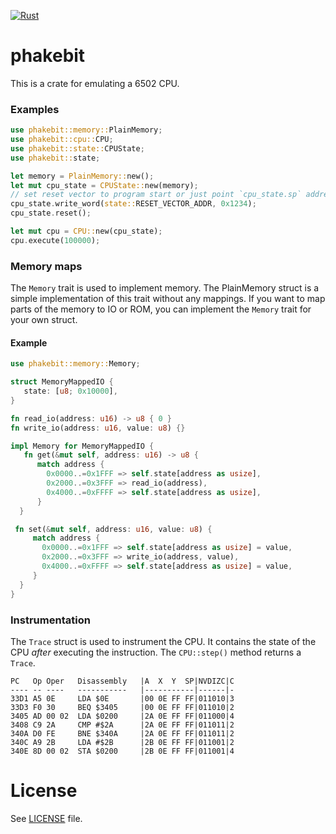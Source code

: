 [![Rust](https://github.com/jukeks/phakebit/actions/workflows/rust.yml/badge.svg)](https://github.com/jukeks/phakebit/actions/workflows/rust.yml)

# phakebit

This is a crate for emulating a 6502 CPU.

### Examples
```rust
use phakebit::memory::PlainMemory;
use phakebit::cpu::CPU;
use phakebit::state::CPUState;
use phakebit::state;

let memory = PlainMemory::new();
let mut cpu_state = CPUState::new(memory);
// set reset vector to program start or just point `cpu_state.sp` address
cpu_state.write_word(state::RESET_VECTOR_ADDR, 0x1234);
cpu_state.reset();

let mut cpu = CPU::new(cpu_state);
cpu.execute(100000);
```

### Memory maps
The `Memory` trait is used to implement memory. The PlainMemory struct is a
simple implementation of this trait without any mappings. If you want to map
parts of the memory to IO or ROM, you can implement the `Memory` trait for
your own struct.

#### Example

```rust
use phakebit::memory::Memory;

struct MemoryMappedIO {
   state: [u8; 0x10000],
}

fn read_io(address: u16) -> u8 { 0 }
fn write_io(address: u16, value: u8) {}

impl Memory for MemoryMappedIO {
   fn get(&mut self, address: u16) -> u8 {
      match address {
        0x0000..=0x1FFF => self.state[address as usize],
        0x2000..=0x3FFF => read_io(address),
        0x4000..=0xFFFF => self.state[address as usize],
      }
  }

 fn set(&mut self, address: u16, value: u8) {
     match address {
       0x0000..=0x1FFF => self.state[address as usize] = value,
       0x2000..=0x3FFF => write_io(address, value),
       0x4000..=0xFFFF => self.state[address as usize] = value,
     }
  }
}
```

### Instrumentation
The `Trace` struct is used to instrument the CPU. It contains the state of
the CPU _after_ executing the instruction. The `CPU::step()` method returns
a `Trace`.

```
PC   Op Oper   Disassembly   |A  X  Y  SP|NVDIZC|C
---- -- ----   -----------   |-----------|------|-
33D1 A5 0E     LDA $0E       |00 0E FF FF|011010|3
33D3 F0 30     BEQ $3405     |00 0E FF FF|011010|2
3405 AD 00 02  LDA $0200     |2A 0E FF FF|011000|4
3408 C9 2A     CMP #$2A      |2A 0E FF FF|011011|2
340A D0 FE     BNE $340A     |2A 0E FF FF|011011|2
340C A9 2B     LDA #$2B      |2B 0E FF FF|011001|2
340E 8D 00 02  STA $0200     |2B 0E FF FF|011001|4
```

# License
See [LICENSE](LICENSE) file.
